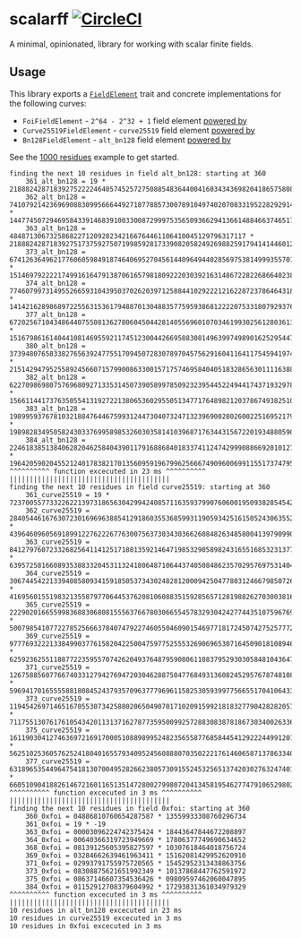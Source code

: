 # scalarff [![CircleCI](https://dl.circleci.com/status-badge/img/gh/chancehudson/scalarff/tree/main.svg?style=shield)](https://dl.circleci.com/status-badge/redirect/gh/chancehudson/scalarff/tree/main)

A minimal, opinionated, library for working with scalar finite fields.

## Usage

This library exports a [`FieldElement`](https://docs.rs/scalarff/latest/scalarff/trait.FieldElement.html) trait and concrete implementations for the following curves:

- `FoiFieldElement` - `2^64 - 2^32 + 1` field element [powered by](https://docs.rs/twenty-first/latest/twenty_first/math/b_field_element/struct.BFieldElement.html)
- `Curve25519FieldElement` - `curve25519` field element [powered by](https://docs.rs/curve25519-dalek/latest/curve25519_dalek/scalar/index.html)
- `Bn128FieldElement` - `alt_bn128` field element [powered by](https://docs.rs/ark-bn254/0.4.0/ark_bn254/)

See the [1000 residues](https://github.com/chancehudson/scalarff/blob/main/examples/1000_residues.rs) example to get started.

```
finding the next 10 residues in field alt_bn128: starting at 360
    361_alt_bn128 = 19 * 21888242871839275222246405745257275088548364400416034343698204186575808495598
    362_alt_bn128 = 7410792142369690883099566644927187788573007891049740207083319522829291451145 * 14477450729469584339146839100330087299975356509366294136614884663746517044472
    363_alt_bn128 = 48487130673258682271209282342166764461106410045129796317117 * 21888242871839275173759275071998592817339082058249269882591794141446012178500
    373_alt_bn128 = 6741263649621776060598491874640695270456144096494402856975381499935570164766 * 15146979222217499161647913870616579818092220303921631486722822686640238330851
    374_alt_bn128 = 7746079973149552665931043950370262039712588441029222121622872378646431859442 * 14142162898689722556315361794887013048835775959386812222075331807929376636175
    377_alt_bn128 = 6720256710434864407550813627806045044281405569601070346199302561280361353611 * 15167986161404410814695592117451230044266958830814963997498901625295447142006
    380_alt_bn128 = 373948076583382765639247755170945072830789704575629160411641175459419747546 * 21514294795255892456607157990086330015717574695840405183286563011116388748071
    382_alt_bn128 = 6227098698075769680927133531450739058997850923239544522494417437193297873685 * 15661144173763505541319272213806536029550513477176489821203786749382510621932
    383_alt_bn128 = 1989959376781032188476446759931244730407324713239690028026002251695217985587 * 19898283495058243033769958985326030358141039687176344315672201934880590510030
    384_alt_bn128 = 2246183851384062820462584043901179168868401833741124742999088669201012712522 * 19642059020455212401783821701356095919679962566674909600699115517374795783095
^^^^^^^^^^ function excecuted in 23 ms ^^^^^^^^^^
||||||||||||||||||||||||||||||||||||||||
finding the next 10 residues in field curve25519: starting at 360
    361_curve25519 = 19 * 7237005577332262213973186563042994240857116359379907606001950938285454250970
    362_curve25519 = 2840544616763072301696963885412918603553685993119059342516150524306355217261 * 4396460960569189912276222677630075637303430366260848263485800413979099033728
    363_curve25519 = 841279760723326825641141251718813592146471985329058982431655168532313770692 * 6395725816608935388332045311324180648710644374050848623570295769753140480297
    364_curve25519 = 3067445422133940858093415918505373430248281200094250477803124667985072644135 * 4169560155198321355879770644537620810608835159285657128198826270300381606854
    365_curve25519 = 2229020166559983688306808155563766780306655457832930424277443510759676986617 * 5007985410772278525666378407479227460550460901546977181724507427525777264372
    369_curve25519 = 977769322213384990377615820422500475977525553269069653071645090181089469610 * 6259236255118877223595570742620493764879590806110837952930305848104364781379
    371_curve25519 = 1267588560776674033127942769472030462887504776849313608245295767874810858995 * 5969417016555588180845243793570963777969611582530593997756655170410643391994
    373_curve25519 = 119454269714651670553073425880206504907017102091599218183277904282820570066 * 7117551307617610543420113137162787735950099257288308387818673034002633680923
    375_curve25519 = 1611903041274636972169170005108898995248235655877685844541292224499120185464 * 5625102536057625241804016557934095245608880703502221761460658713786334065525
    377_curve25519 = 631896535449647541813070049528266238057309155245325651374203027632474016658 * 6605109041882614672160116513514728002799807204134581954627747910652980234331
^^^^^^^^^^ function excecuted in 3 ms ^^^^^^^^^^
||||||||||||||||||||||||||||||||||||||||
finding the next 10 residues in field 0xfoi: starting at 360
    360_0xfoi = 04886810760654287587 * 13559933308760296734
    361_0xfoi = 19 * -19
    363_0xfoi = 00003096224742375424 * 18443647844672208897
    364_0xfoi = 00640366319723949669 * 17806377749690634652
    368_0xfoi = 08139125605395827597 * 10307618464018756724
    369_0xfoi = 03284662639461963411 * 15162081429952620910
    371_0xfoi = 02993791755975720565 * 15452952313438863756
    373_0xfoi = 08308875621651992349 * 10137868447762591972
    375_0xfoi = 08637146607354536426 * 09809597462060047895
    384_0xfoi = 01152912708379604992 * 17293831361034979329
^^^^^^^^^^ function excecuted in 3 ms ^^^^^^^^^^
||||||||||||||||||||||||||||||||||||||||
10 residues in alt_bn128 excecuted in 23 ms
10 residues in curve25519 excecuted in 3 ms
10 residues in 0xfoi excecuted in 3 ms
```
